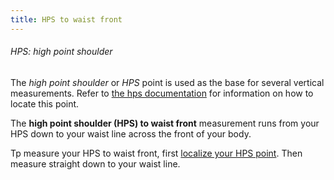 ```yaml
---
title: HPS to waist front
---
```


<Note>

###### HPS: high point shoulder

The *high point shoulder* or *HPS* point is used as the base for several vertical measurements.
Refer to [the hps documentation](/docs/measurements/hps/) for information on how to locate this point.

</Note>

The **high point shoulder (HPS) to waist front** measurement runs from your HPS down to your waist line across the front of your body.

Tp measure your HPS to waist front, first [localize your HPS point](/docs/measurements/hps/). 
Then measure straight down to your waist line.

